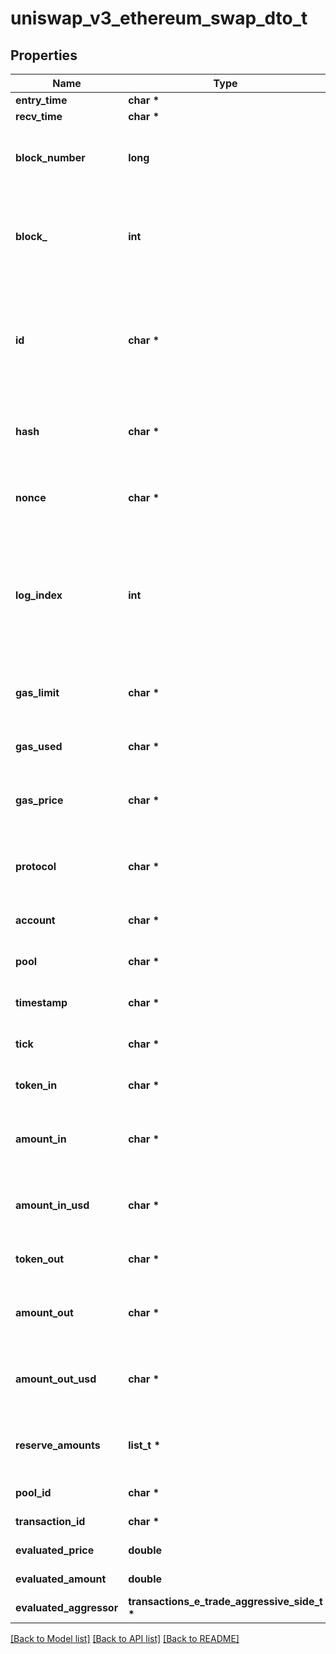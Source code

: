 # uniswap_v3_ethereum_swap_dto_t

## Properties
Name | Type | Description | Notes
------------ | ------------- | ------------- | -------------
**entry_time** | **char \*** |  | [optional] 
**recv_time** | **char \*** |  | [optional] 
**block_number** | **long** | Number of block in which entity was recorded. | [optional] 
**block_** | **int** | Block number in which the swap operation was recorded. | [optional] 
**id** | **char \*** | Unique string identifier of the swap operation, format: (transaction hash)-(log index). | [optional] 
**hash** | **char \*** | Transaction hash of the transaction that emitted this event. | [optional] 
**nonce** | **char \*** | Nonce of the transaction that emitted this event. | [optional] 
**log_index** | **int** | Event log index. For transactions that don&#39;t emit event, create arbitrary index starting from 0. | [optional] 
**gas_limit** | **char \*** | Gas limit of the transaction that emitted this event. | [optional] 
**gas_used** | **char \*** | Gas used in this transaction. | [optional] 
**gas_price** | **char \*** | Gas price of the transaction that emitted this event. | [optional] 
**protocol** | **char \*** | The protocol this transaction belongs to. | [optional] 
**account** | **char \*** | Account that emitted this event. | [optional] 
**pool** | **char \*** | The pool involving this event. | [optional] 
**timestamp** | **char \*** | Timestamp of this event. | [optional] 
**tick** | **char \*** | Tick of the swap operation. | [optional] 
**token_in** | **char \*** | Token deposited into pool. | [optional] 
**amount_in** | **char \*** | Amount of token deposited into pool in native units. | [optional] 
**amount_in_usd** | **char \*** | Amount of token deposited into pool in USD. | [optional] 
**token_out** | **char \*** | Token withdrawn from pool. | [optional] 
**amount_out** | **char \*** | Amount of token withdrawn from pool in native units. | [optional] 
**amount_out_usd** | **char \*** | Amount of token withdrawn from pool in USD. | [optional] 
**reserve_amounts** | **list_t \*** | Amount of input tokens in the liquidity pool. | [optional] 
**pool_id** | **char \*** |  | [optional] [readonly] 
**transaction_id** | **char \*** |  | [optional] [readonly] 
**evaluated_price** | **double** |  | [optional] [readonly] 
**evaluated_amount** | **double** |  | [optional] [readonly] 
**evaluated_aggressor** | **transactions_e_trade_aggressive_side_t \*** |  | [optional] 

[[Back to Model list]](../README.md#documentation-for-models) [[Back to API list]](../README.md#documentation-for-api-endpoints) [[Back to README]](../README.md)



